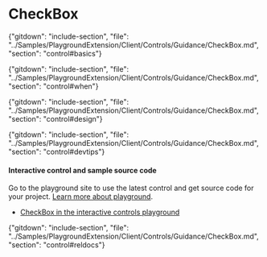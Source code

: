 ﻿# CheckBox

{"gitdown": "include-section", "file": "../Samples/PlaygroundExtension/Client/Controls/Guidance/CheckBox.md", "section": "control#basics"}

<!-- TODO get an IMAGE to embed here -->

<!-- TODO get an SAMPLE CODE to embed here -->

{"gitdown": "include-section", "file": "../Samples/PlaygroundExtension/Client/Controls/Guidance/CheckBox.md", "section": "control#when"}

{"gitdown": "include-section", "file": "../Samples/PlaygroundExtension/Client/Controls/Guidance/CheckBox.md", "section": "control#design"}

{"gitdown": "include-section", "file": "../Samples/PlaygroundExtension/Client/Controls/Guidance/CheckBox.md", "section": "control#devtips"}

#### Interactive control and sample source code
Go to the playground site to use the latest control and get source code for your project.  [Learn more about playground](./top-extensions-controls-playground.md).

*  <a href="https://ms.portal.azure.com/?Microsoft_Azure_Playground=true#blade/Microsoft_Azure_Playground/ControlsIndexBlade/CheckBox_create_Playground" target="_blank">CheckBox in the interactive controls playground</a>

 

{"gitdown": "include-section", "file": "../Samples/PlaygroundExtension/Client/Controls/Guidance/CheckBox.md", "section": "control#reldocs"}
